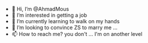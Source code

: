 - 👋 Hi, I’m @AhmadMous
- 👀 I’m interested in getting a job
- 🌱 I’m currently learning to walk on my hands
- 💞️ I’m looking to convince ZS to marry me ...
- 📫 How to reach me? you don't ... I'm on another level

<!---
AhmadMous/AhmadMous is a ✨ special ✨ repository because its `README.md` (this file) appears on your GitHub profile.
You can click the Preview link to take a look at your changes.
--->
